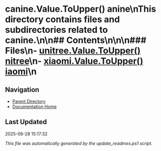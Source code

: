 ﻿# canine.Value.ToUpper() anine\nThis directory contains files and subdirectories related to canine.\n\n## Contents\n<!-- toc -->\n\n### Files\n- [unitree.Value.ToUpper() nitree](./unitree.md)\n- [xiaomi.Value.ToUpper() iaomi](./xiaomi.md)\n
## Navigation

- [Parent Directory](../)
- [Documentation Home](../../)

## Last Updated

2025-06-28 15:17:32

*This file was automatically generated by the update_readmes.ps1 script.*
